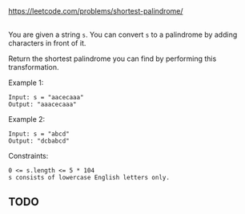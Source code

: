 
##

https://leetcode.com/problems/shortest-palindrome/

##

You are given a string `s`. You can convert `s` to a palindrome by adding characters in front of it.

Return the shortest palindrome you can find by performing this transformation.

Example 1:
```
Input: s = "aacecaaa"
Output: "aaacecaaa"
```
Example 2:
```
Input: s = "abcd"
Output: "dcbabcd"
 ```

Constraints:
```
0 <= s.length <= 5 * 104
s consists of lowercase English letters only.
```

## TODO